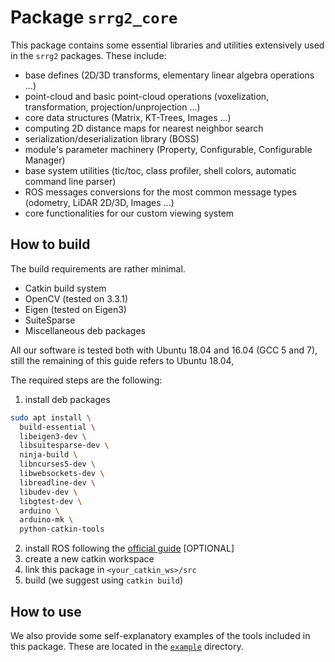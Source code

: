 # Package `srrg2_core`

This package contains some essential libraries and utilities extensively used in
the `srrg2` packages. These include:
* base defines (2D/3D transforms, elementary linear algebra operations ...)
* point-cloud and basic point-cloud operations (voxelization, transformation, projection/unprojection ...)
* core data structures (Matrix, KT-Trees, Images ...)
* computing 2D distance maps for nearest neighbor search
* serialization/deserialization library (BOSS)
* module's parameter machinery (Property, Configurable, Configurable Manager)
* base system utilities (tic/toc, class profiler, shell colors, automatic command line parser)
* ROS messages conversions for the most common message types (odometry, LiDAR 2D/3D, Images ...)
* core functionalities for our custom viewing system

## How to build
The build requirements are rather minimal.

- Catkin build system
- OpenCV (tested on 3.3.1)
- Eigen (tested on Eigen3)
- SuiteSparse
- Miscellaneous deb packages

All our software is tested both with Ubuntu 18.04 and 16.04 (GCC 5 and 7), still the remaining of this guide refers to Ubuntu 18.04,

The required steps are the following:
1. install deb packages
```bash
sudo apt install \
  build-essential \
  libeigen3-dev \
  libsuitesparse-dev \
  ninja-build \
  libncurses5-dev \
  libwebsockets-dev \
  libreadline-dev \
  libudev-dev \
  libgtest-dev \
  arduino \
  arduino-mk \
  python-catkin-tools
```
2. install ROS following the [official guide](http://wiki.ros.org/ROS/Installation) [OPTIONAL]
3. create a new catkin workspace
4. link this package in `<your_catkin_ws>/src`
5. build (we suggest using `catkin build`)

## How to use
We also provide some self-explanatory examples of the tools included in this package.
These are located in the [`example`](src/examples) directory.
